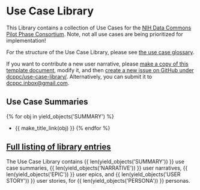# Use Case Library

This Library contains a collection of Use Cases for the
[NIH Data Commons Pilot Phase Consortium](https://nihdatacommons.us/).
Note, not all use cases are being prioritized for implementation!

For the structure of the Use Case Library, please see
[the use case glossary](./glossary/).

If you want to contribute a new user narrative, please
[make a copy of this template document](https://docs.google.com/document/d/1bAfdDyuiZikHUUUFutoBSvsfbiSe6_PYpr8kGkHdilI/edit#),
modify it, and then
[create a new issue on GitHub under dcppc/use-case-library/](https://github.com/dcppc/use-case-library/issues). Alternatively,
you can submit it to dcppc.inbox@gmail.com.

## Use Case Summaries

{% for obj in yield_objects('SUMMARY') %}
* {{ make_title_link(obj) }}
{% endfor %}

## [Full listing of library entries](full_list.md)

The Use Case Library contains {{ len(yield_objects('SUMMARY')) }} use
case summaries, {{ len(yield_objects('NARRATIVE')) }} user narratives,
{{ len(yield_objects('EPIC')) }} user epics, and 
{{ len(yield_objects('USER STORY')) }} user stories, for 
{{ len(yield_objects('PERSONA')) }} personas.
